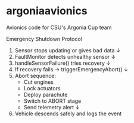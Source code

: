 # argoniaavionics
Avionics code for CSU's Argonia Cup team

Emergency Shutdown Protocol
1. Sensor stops updating or gives bad data
        ↓
2. FaultMonitor detects unhealthy sensor
        ↓
3. handleSensorFailure() tries recovery
        ↓
4. If recovery fails → triggerEmergencyAbort()
        ↓
5. Abort sequence:
   - Cut engines
   - Lock actuators
   - Deploy parachute
   - Switch to ABORT stage
   - Send telemetry alert
        ↓
6. Vehicle descends safely and logs the event
